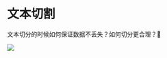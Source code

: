 # 文本切割

文本切分的时候如何保证数据不丢失？如何切分更合理？🤔️

![](https://z.wiki/autoupload/20230522/P2lu.1560X2382-image.png)



